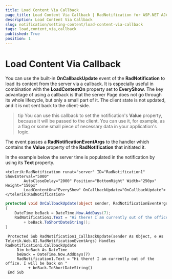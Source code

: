 ```yaml
---
title: Load Content Via Callback
page_title: Load Content Via Callback | RadNotification for ASP.NET AJAX Documentation
description: Load Content Via Callback
slug: notification/setting-content/load-content-via-callback
tags: load,content,via,callback
published: True
position: 1
---
```


# Load Content Via Callback




You can use the built-in **OnCallbackUpdate** event of the **RadNotification** to load its content from the server via a callback. It is especially useful in combination with the **LoadContentOn** property set to **EveryShow**. The key advantage of using a callback is that the server Page does not go through its whole lifecycle, but only a small part of it. The client state is not updated, and it is not sent back to the client-side.

>tip You can use this callback to set the notification's **Value** property, because it will be passed to the client. You can use it, for example, as a flag or some small piece of necessary data in your application's logic.



The event passes a **RadNotificationEventArgs** to the handler which contains the **Value** property of the **RadNotification** that initiated it.

In the example below the server time is populated in the notification by using its **Text** property.

````ASP.NET
<telerik:RadNotification runat="server" ID="RadNotification1" ShowInterval="5000"
        AutoCloseDelay="2000" Position="BottomRight" Width="250px" Height="150px"
        LoadContentOn="EveryShow" OnCallbackUpdate="OnCallbackUpdate">
</telerik:RadNotification>
````





````C#
protected void OnCallbackUpdate(object sender, RadNotificationEventArgs e)
{
    DateTime beBack = DateTime.Now.AddDays(7);
    RadNotification1.Text = "Hi there! I am currently out of the office. I will be back on "
        + beBack.ToShortDateString();
}
````
````VB.NET
 Protected Sub RadNotification1_CallbackUpdate(sender As Object, e As Telerik.Web.UI.RadNotificationEventArgs) Handles RadNotification1.CallbackUpdate
     Dim beBack As DateTime
     beBack = DateTime.Now.AddDays(7)
     RadNotification1.Text = "Hi there! I am currently out of the office. I will be back on "
          + beBack.ToShortDateString()
 End Sub
````


